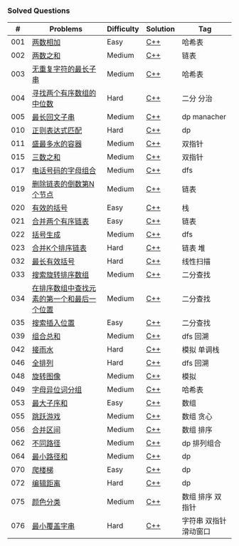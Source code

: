 ### Solved Questions

| \# | Problems | Difficulty | Solution | Tag | 
|----|----------|-----------|------|------|
| 001  | [两数相加](https://leetcode-cn.com/problems/two-sum/)  | Easy | [C++](./code/001.cpp) | 哈希表 |
| 002  | [两数之和](https://leetcode-cn.com/problems/add-two-numbers/)  | Medium | [C++](./code/002.cpp) | 链表 |
| 003  | [无重复字符的最长子串](https://leetcode-cn.com/problems/longest-substring-without-repeating-characters/)  | Medium | [C++](./code/003.cpp)| 哈希表 |
| 004  | [寻找两个有序数组的中位数](https://leetcode-cn.com/problems/median-of-two-sorted-arrays/)  | Hard | [C++](./code/004.cpp) |二分 分治|
| 005  | [最长回文子串](https://leetcode-cn.com/problems/longest-palindromic-substring/)  | Medium | [C++](./code/005.cpp) |dp manacher |
| 010  | [正则表达式匹配](https://leetcode-cn.com/problems/regular-expression-matching/)  | Hard | [C++](./code/010.cpp) |dp|
| 011  | [盛最多水的容器](https://leetcode-cn.com/problems/container-with-most-water/)  | Medium | [C++](./code/011.cpp) |双指针|
| 015  | [三数之和](https://leetcode-cn.com/problems/3sum/)  | Medium | [C++](./code/015.cpp) |双指针|
| 017  | [电话号码的字母组合](https://leetcode-cn.com/problems/letter-combinations-of-a-phone-number/)  | Medium | [C++](./code/017.cpp) |dfs|
| 019  | [删除链表的倒数第N个节点](https://leetcode-cn.com/problems/remove-nth-node-from-end-of-list/)  | Medium | [C++](./code/019.cpp) |链表|
| 020  | [有效的括号](https://leetcode-cn.com/problems/valid-parentheses/)  | Easy | [C++](./code/020.cpp) |栈|
| 021  | [合并两个有序链表](https://leetcode-cn.com/problems/merge-two-sorted-lists/)  | Easy | [C++](./code/021.cpp) |链表|
| 022  | [括号生成](https://leetcode-cn.com/problems/generate-parentheses/)  | Medium | [C++](./code/022.cpp) |dfs|
| 023  | [合并K个排序链表](https://leetcode-cn.com/problems/merge-k-sorted-lists/)  | Hard | [C++](./code/023.cpp) |链表 堆|
| 032  | [最长有效括号](https://leetcode-cn.com/problems/longest-valid-parentheses/)  | Hard | [C++](./code/032.cpp) |线性扫描|
| 033  | [搜索旋转排序数组](https://leetcode-cn.com/problems/search-in-rotated-sorted-array/)  | Medium | [C++](./code/032.cpp) |二分查找|
| 034  | [在排序数组中查找元素的第一个和最后一个位置](https://leetcode-cn.com/problems/find-first-and-last-position-of-element-in-sorted-array/)  | Medium | [C++](./code/034.cpp) |二分查找|
| 035  | [搜索插入位置](https://leetcode-cn.com/problems/search-insert-position/)  | Easy | [C++](./code/035.cpp) |二分查找|
| 039  | [组合总和](https://leetcode-cn.com/problems/combination-sum/)  | Medium | [C++](./code/039.cpp) |dfs 回溯|
| 042  | [接雨水](https://leetcode-cn.com/problems/trapping-rain-water/)  | Hard | [C++](./code/042.cpp) |模拟 单调栈|
| 046  | [全排列](https://leetcode-cn.com/problems/permutations/)  | Hard | [C++](./code/046.cpp) |dfs 回溯|
| 048  | [旋转图像](https://leetcode-cn.com/problems/rotate-image/)  | Medium | [C++](./code/048.cpp) |模拟|
| 049  | [字母异位词分组](https://leetcode-cn.com/problems/group-anagrams/)  | Medium | [C++](./code/049.cpp) |哈希表|
| 053  | [最大子序和](https://leetcode-cn.com/problems/maximum-subarray/)  | Easy | [C++](./code/053.cpp) |数组|
| 055  | [跳跃游戏](https://leetcode-cn.com/problems/jump-game/)  | Medium | [C++](./code/055.cpp) |数组 贪心|
| 056  | [合并区间](https://leetcode-cn.com/problems/merge-intervals/)  | Medium | [C++](./code/056.cpp) |数组 排序|
| 062  | [不同路径](https://leetcode-cn.com/problems/unique-paths/)  | Medium | [C++](./code/062.cpp) |dp 排列组合|
| 064  | [最小路径和](https://leetcode-cn.com/problems/minimum-path-sum/)  | Medium | [C++](./code/064.cpp) |dp|
| 070  | [爬楼梯](https://leetcode-cn.com/problems/climbing-stairs/)  | Easy | [C++](./code/070.cpp) |dp|
| 072  | [编辑距离](https://leetcode-cn.com/problems/edit-distance/)  | Hard | [C++](./code/072.cpp) |dp|
| 075  | [颜色分类](https://leetcode-cn.com/problems/sort-colors/)  | Medium | [C++](./code/075.cpp) |数组 排序 双指针|
| 076  | [最小覆盖字串](https://leetcode-cn.com/problems/minimum-window-substring/)  | Hard | [C++](./code/076.cpp) |字符串 双指针 滑动窗口|
